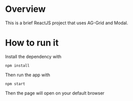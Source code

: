 # Overview
This is a brief ReactJS project that uses AG-Grid and Modal.

# How to run it
Install the dependency with

`npm install`

Then run the app with

`npm start`

Then the page will open on your default browser